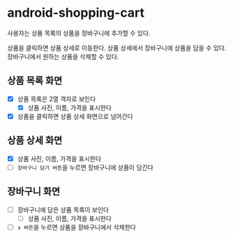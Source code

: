 # android-shopping-cart

사용자는 상품 목록의 상품을 장바구니에 추가할 수 있다.

상품을 클릭하면 상품 상세로 이동한다.
상품 상세에서 장바구니에 상품을 담을 수 있다.
장바구니에서 원하는 상품을 삭제할 수 있다.

## 상품 목록 화면
- [x] 상품 목록은 2열 격자로 보인다
  - [x] 상품 사진, 이름, 가격을 표시한다
- [x] 상품을 클릭하면 상품 상세 화면으로 넘어간다

## 상품 상세 화면
- [x] 상품 사진, 이름, 가격을 표시한다
- [ ] `장바구니 담기 버튼`을 누르면 장바구니에 상품이 담긴다

## 장바구니 화면
- [ ] 장바구니에 담은 상품 목록이 보인다
  - [ ] 상품 사진, 이름, 가격을 표시한다
- [ ] `x 버튼`을 누르면 상품을 장바구니에서 삭제한다
